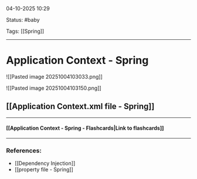 
04-10-2025 10:29

Status: #baby

Tags: [[Spring]]

---
# Application Context - Spring



![[Pasted image 20251004103033.png]]


![[Pasted image 20251004103150.png]]

## [[Application Context.xml file - Spring]]


----
#### [[Application Context - Spring - Flashcards|Link to flashcards]]



---
### References:

- [[Dependency Injection]]
- [[property file - Spring]]